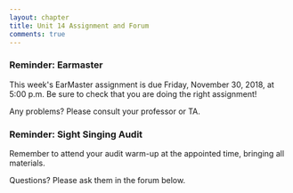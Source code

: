 ```yaml
---
layout: chapter
title: Unit 14 Assignment and Forum
comments: true
---
```


### Reminder: Earmaster 

This week's EarMaster assignment is due Friday, November 30, 2018, at 5:00 p.m. Be sure to check that you are doing the right assignment!

Any problems? Please consult your professor or TA.  

### Reminder: Sight Singing Audit 

Remember to attend your audit warm-up at the appointed time, bringing all materials.

Questions? Please ask them in the forum below.